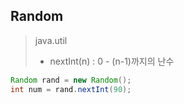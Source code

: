 ## Random

> java.util
>
> * nextInt(n) : 0 - (n-1)까지의 난수

```java
Random rand = new Random();
int num = rand.nextInt(90);
```

